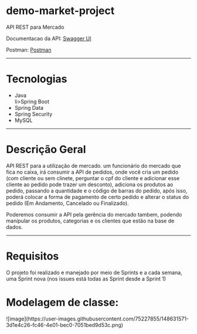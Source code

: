 # demo-market-project
API REST para Mercado

Documentacao da API: <a href="https://demo-market-project.herokuapp.com/swagger-ui/index.html" target="_blank">Swagger UI</a> 


Postman: <a href="https://documenter.getpostman.com/view/17639626/UVXgLHQS" target="_blank">Postman</a> 

-------

<h1>Tecnologias</h1>

<ul>
<li>Java</li>
li>Spring Boot</li>
<li>Spring Data</li>
<li>Spring Security</li>
<li>MySQL</li>
</ul>

-------

<h1>Descrição Geral</h1>

<p>API REST para a utilização de mercado. um funcionário do mercado que fica no caixa, irá consumir a API de pedidos, onde você cria um pedido (com cliente ou sem clinete, perguntar o cpf do cliente e adicionar esse cliente ao pedido pode trazer um desconto), adiciona os produtos ao pedido, passando a quantidade e o código de barras do pedido, após isso, poderá colocar a forma de pagamento de certo pedido e alterar o status do pedido (Em Andamento, Cancelado ou Finalizado).</p>

<p>Poderemos consumir a API pela gerência do mercado tambem, podendo manipular os produtos, categorias e os clientes que estão na base de dados.</p>

-------

<h1>Requisitos</h1>
<p>O projeto foi realizado e manejado por meio de Sprints e a cada semana, uma Sprint nova (nos issues está todas as Sprint desde a Sprint 1)</p>


<h1>Modelagem de classe:</h1>
![image](https://user-images.githubusercontent.com/75227855/148631571-3d1e4c26-fc46-4e01-bec0-7051bed9d53c.png)
